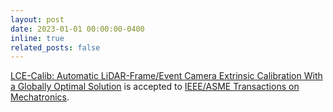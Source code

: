 ```yaml
---
layout: post
date: 2023-01-01 00:00:00-0400
inline: true
related_posts: false
---
```


<a href="https://arxiv.org/abs/2303.09825">LCE-Calib: Automatic LiDAR-Frame/Event Camera Extrinsic Calibration With a Globally Optimal Solution</a> is accepted to <a href="https://ieeexplore.ieee.org/abstract/document/10099031?casa_token=hHfayjJOa7gAAAAA:dzyHDsnUB5rW9TcXnLULIzZoWayZiAT6mBTHG4roQk55gy7SEn1uML_0hytO1pPIWvvtnlD8Prg">IEEE/ASME Transactions on Mechatronics</a>.
